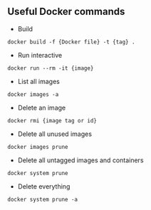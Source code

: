 ## Useful Docker commands

- Build

```
docker build -f {Docker file} -t {tag} .
```

- Run interactive

```
docker run --rm -it {image}
```

- List all images

```
docker images -a
```

- Delete an image

```
docker rmi {image tag or id}
```

- Delete all unused images

```
docker images prune
```

- Delete all untagged images and containers

```
docker system prune
```

- Delete everything

```
docker system prune -a
```
